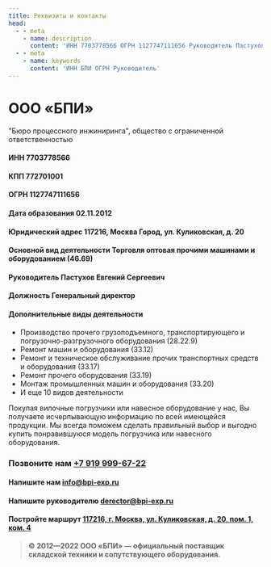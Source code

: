 ```yaml
---
title: Реквизиты и контакты
head:
  - - meta
    - name: description
      content: 'ИНН 7703778566 ОГРН 1127747111656 Руководитель Пастухов Евгений Сергеевич '
  - - meta
    - name: keywords 
      content: 'ИНН БПИ ОГРН Руководитель'
---
```


# ООО «БПИ»

"Бюро процессного инжиниринга", общество с ограниченной ответственностью

#### ИНН 7703778566
#### КПП 772701001
#### ОГРН 1127747111656
#### Дата образования 02.11.2012
#### Юридический адрес 117216, Москва Город, ул. Куликовская, д. 20
#### Основной вид деятельности Торговля оптовая прочими машинами и оборудованием (46.69)
#### Руководитель Пастухов Евгений Сергеевич
#### Должность Генеральный директор
#### Дополнительные виды деятельности

- Производство прочего грузоподъемного, транспортирующего и погрузочно-разгрузочного оборудования (28.22.9)
- Ремонт машин и оборудования (33.12)
- Ремонт и техническое обслуживание прочих транспортных средств и оборудования (33.17)
- Ремонт прочего оборудования (33.19)
- Монтаж промышленных машин и оборудования (33.20)
- И еще 10 видов деятельности



Покупая вилочные погрузчики или навесное оборудование у нас, Вы получаете исчерпывающую информацию по всей имеющейся продукции. Мы всегда поможем сделать правильный выбор и выгодно купить понравившуюся модель погрузчика или навесного оборудования.


### Позвоните нам <a href="tel:+79199996722">+7 919 999-67-22</a>

#### Напишите нам <a href="mailto:info@bpi-exp.ru">info@bpi-exp.ru</a>

#### Напишите руководителю <a href="mailto:derector@bpi-exp.ru">derector@bpi-exp.ru</a>

#### Постройте маршрут <a href="https://yandex.ru/maps/213/moscow/?from=api-maps&ll=37.560718%2C55.567506&mode=routes&origin=jsapi_2_1_79&rtext=~55.567988%2C37.560664&rtt=mt&ruri=~&z=19">117216, г. Москва, ул. Куликовская, д. 20, пом. 1, ком. 4</a>

> **© 2012—2022 ООО «БПИ» — официальный поставщик складской техники и сопутствующего оборудования.**
